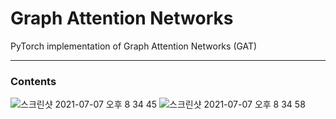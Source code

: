 # Graph Attention Networks

PyTorch implementation of Graph Attention Networks (GAT)  

---  
### Contents  
![스크린샷 2021-07-07 오후 8 34 45](https://user-images.githubusercontent.com/37684658/124752527-ed8a8780-df62-11eb-8fb7-c86dc9776a4e.png)
![스크린샷 2021-07-07 오후 8 34 58](https://user-images.githubusercontent.com/37684658/124752563-f9764980-df62-11eb-99f2-05626109f395.png)


